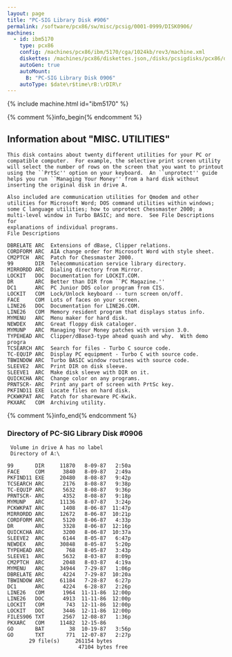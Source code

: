 ```yaml
---
layout: page
title: "PC-SIG Library Disk #906"
permalink: /software/pcx86/sw/misc/pcsig/0001-0999/DISK0906/
machines:
  - id: ibm5170
    type: pcx86
    config: /machines/pcx86/ibm/5170/cga/1024kb/rev3/machine.xml
    diskettes: /machines/pcx86/diskettes.json,/disks/pcsigdisks/pcx86/diskettes.json
    autoGen: true
    autoMount:
      B: "PC-SIG Library Disk 0906"
    autoType: $date\r$time\rB:\rDIR\r
---
```


{% include machine.html id="ibm5170" %}

{% comment %}info_begin{% endcomment %}

## Information about "MISC. UTILITIES"

    This disk contains about twenty different utilities for your PC or
    compatible computer.  For example, the selective print screen utility
    will select the number of rows on the screen that you want to printout
    using the ``PrtSc'' option on your keyboard.  An ``unprotect'' guide
    helps you run ``Managing Your Money'' from a hard disk without
    inserting the original disk in drive A.
    
    Also included are communication utilities for Qmodem and other
    utilities for Microsoft Word; DOS command utilities within windows;
    some C language utilities; how to unprotect Chessmaster 2000; a
    multi-level window in Turbo BASIC; and more.  See File Descriptions for
    explanations of individual programs.
    File Descriptions
    
    DBRELATE ARC  Extensions of dBase, Clipper relations.
    CORDFORM ARC  AIA change order for Microsoft Word with style sheet.
    CM2PTCH  ARC  Patch for Chessmaster 2000.
    99       DIR  Telecommunication service library directory.
    MIRRORDD ARC  Dialing directory from Mirror.
    LOCKIT   DOC  Documentation for LOCKIT.COM.
    DR       ARC  Better than DIR from ``PC Magazine.''
    DC1      ARC  PC Junior DOS color program from CIS.
    LOCKIT   COM  Lock/Unlock keyboard -- turn screen on/off.
    FACE     COM  Lots of faces on your screen.
    LINE26   DOC  Documentation for LINE26.COM.
    LINE26   COM  Memory resident program that displays status info.
    MYMENU   ARC  Menu maker for hard disk.
    NEWDEX   ARC  Great floppy disk cataloger.
    MYMUNP   ARC  Managing Your Money patches with version 3.0.
    TYPEHEAD ARC  Clipper/dBase3-type ahead quash and why.  With demo progra
    TCSEARCH ARC  Search for files - Turbo C source code.
    TC-EQUIP ARC  Display PC equipment - Turbo C with source code.
    TBWINDOW ARC  Turbo BASIC window routines with source code.
    SLEEVE2  ARC  Print DIR on disk sleeve.
    SLEEVE1  ARC  Make disk sleeve with DIR on it.
    QUICKCHA ARC  Change color on any programs.
    PRNTSCR- ARC  Print any part of screen with PrtSc key.
    PKFIND11 EXE  Locate files on hard disk.
    PCKWKPAT ARC  Patch for shareware PC-Kwik.
    PKXARC   COM  Archiving utility.
{% comment %}info_end{% endcomment %}


### Directory of PC-SIG Library Disk #0906

     Volume in drive A has no label
     Directory of A:\

    99       DIR     11870   8-09-87   2:50a
    FACE     COM      3840   8-09-87   2:49a
    PKFIND11 EXE     20480   8-08-87   9:42p
    TCSEARCH ARC      2176   8-08-87   9:38p
    TC-EQUIP ARC      5632   8-08-87   9:36p
    PRNTSCR- ARC      4352   8-08-87   9:18p
    MYMUNP   ARC     11136   8-07-87   3:24p
    PCKWKPAT ARC      1408   8-06-87  11:47p
    MIRRORDD ARC     12672   8-06-87  10:21p
    CORDFORM ARC      5120   8-06-87   4:33p
    DR       ARC      3328   8-06-87  12:16p
    QUICKCHA ARC      3200   8-06-87  10:37a
    SLEEVE2  ARC      6144   8-05-87   6:47p
    NEWDEX   ARC     30848   8-05-87   5:20p
    TYPEHEAD ARC       768   8-05-87   3:43p
    SLEEVE1  ARC      5632   8-03-87   8:09p
    CM2PTCH  ARC      2048   8-03-87   4:19a
    MYMENU   ARC     34944   7-29-87   1:06p
    DBRELATE ARC      4224   7-29-87  10:20a
    TBWINDOW ARC     61184   7-28-87   6:27p
    DC1      ARC      4224   6-28-87   2:26p
    LINE26   COM      1964  11-11-86  12:00p
    LINE26   DOC      4913  11-11-86  12:00p
    LOCKIT   COM       743  12-11-86  12:00p
    LOCKIT   DOC      3446  12-11-86  12:00p
    FILES906 TXT      2567  12-08-87   1:36p
    PKXARC   COM     11482  12-15-86
    GO       BAT        38  10-19-87   3:56p
    GO       TXT       771  12-07-87   2:27p
           29 file(s)     261154 bytes
                           47104 bytes free

